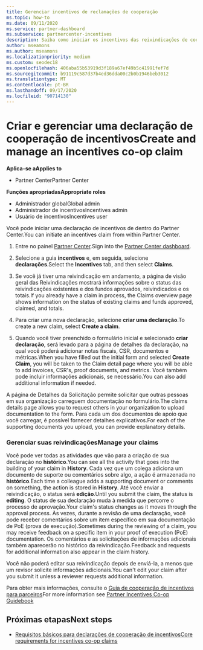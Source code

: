 ```yaml
---
title: Gerenciar incentivos de reclamações de cooperação
ms.topic: how-to
ms.date: 09/11/2020
ms.service: partner-dashboard
ms.subservice: partnercenter-incentives
description: Saiba como iniciar os incentivos das reivindicações de cooperação do Partner Center. Você pode ver todas as atividades da sua reivindicação no Histórico.
author: mseamons
ms.author: mseamons
ms.localizationpriority: medium
ms.custom: seodec18
ms.openlocfilehash: 406aba55b53919d3f189a67ef49b5c41991fef7d
ms.sourcegitcommit: b91119c587d37b4ed36dda00c2b0b1946beb3012
ms.translationtype: MT
ms.contentlocale: pt-BR
ms.lasthandoff: 09/17/2020
ms.locfileid: "90714130"
---
```

# <a name="create-and-manage-an-incentives-co-op-claim"></a><span data-ttu-id="5b1cc-104">Criar e gerenciar uma declaração de cooperação de incentivos</span><span class="sxs-lookup"><span data-stu-id="5b1cc-104">Create and manage an incentives co-op claim</span></span>

<span data-ttu-id="5b1cc-105">**Aplica-se a**</span><span class="sxs-lookup"><span data-stu-id="5b1cc-105">**Applies to**</span></span>

- <span data-ttu-id="5b1cc-106">Partner Center</span><span class="sxs-lookup"><span data-stu-id="5b1cc-106">Partner Center</span></span>

<span data-ttu-id="5b1cc-107">**Funções apropriadas**</span><span class="sxs-lookup"><span data-stu-id="5b1cc-107">**Appropriate roles**</span></span>

- <span data-ttu-id="5b1cc-108">Administrador global</span><span class="sxs-lookup"><span data-stu-id="5b1cc-108">Global admin</span></span>
- <span data-ttu-id="5b1cc-109">Administrador de incentivos</span><span class="sxs-lookup"><span data-stu-id="5b1cc-109">Incentives admin</span></span>
- <span data-ttu-id="5b1cc-110">Usuário de incentivos</span><span class="sxs-lookup"><span data-stu-id="5b1cc-110">Incentives user</span></span>

<span data-ttu-id="5b1cc-111">Você pode iniciar uma declaração de incentivos de dentro do Partner Center.</span><span class="sxs-lookup"><span data-stu-id="5b1cc-111">You can initiate an incentives claim from within Partner Center.</span></span>

1. <span data-ttu-id="5b1cc-112">Entre no painel [Partner Center](https://partner.microsoft.com/dashboard/).</span><span class="sxs-lookup"><span data-stu-id="5b1cc-112">Sign into the [Partner Center dashboard](https://partner.microsoft.com/dashboard/).</span></span>

2. <span data-ttu-id="5b1cc-113">Selecione a guia **incentivos** e, em seguida, selecione **declarações**.</span><span class="sxs-lookup"><span data-stu-id="5b1cc-113">Select the **Incentives** tab, and then select **Claims**.</span></span>

3. <span data-ttu-id="5b1cc-114">Se você já tiver uma reivindicação em andamento, a página de visão geral das Reivindicações mostrará informações sobre o status das reivindicações existentes e dos fundos aprovados, reivindicados e os totais.</span><span class="sxs-lookup"><span data-stu-id="5b1cc-114">If you already have a claim in process, the Claims overview page shows information on the status of existing claims and funds approved, claimed, and totals.</span></span>

4. <span data-ttu-id="5b1cc-115">Para criar uma nova declaração, selecione **criar uma declaração**.</span><span class="sxs-lookup"><span data-stu-id="5b1cc-115">To create a new claim, select **Create a claim**.</span></span>

5. <span data-ttu-id="5b1cc-116">Quando você tiver preenchido o formulário inicial e selecionado **criar declaração**, será levado para a página de detalhes da declaração, na qual você poderá adicionar notas fiscais, CSR, documentos e métricas.</span><span class="sxs-lookup"><span data-stu-id="5b1cc-116">When you have filled out the initial form and selected **Create Claim**, you will be taken to the Claim detail page where you will be able to add invoices, CSR's, proof documents, and metrics.</span></span> <span data-ttu-id="5b1cc-117">Você também pode incluir informações adicionais, se necessário.</span><span class="sxs-lookup"><span data-stu-id="5b1cc-117">You can also add additional information if needed.</span></span>

<span data-ttu-id="5b1cc-118">A página de Detalhes da Solicitação permite solicitar que outras pessoas em sua organização carreguem documentação no formulário.</span><span class="sxs-lookup"><span data-stu-id="5b1cc-118">The claims details page allows you to request others in your organization to upload documentation to the form.</span></span> <span data-ttu-id="5b1cc-119">Para cada um dos documentos de apoio que você carregar, é possível fornecer detalhes explicativos.</span><span class="sxs-lookup"><span data-stu-id="5b1cc-119">For each of the supporting documents you upload, you can provide explanatory details.</span></span> 

### <a name="manage-your-claims"></a><span data-ttu-id="5b1cc-120">Gerenciar suas reivindicações</span><span class="sxs-lookup"><span data-stu-id="5b1cc-120">Manage your claims</span></span>

<span data-ttu-id="5b1cc-121">Você pode ver todas as atividades que vão para a criação de sua declaração no **histórico**.</span><span class="sxs-lookup"><span data-stu-id="5b1cc-121">You can see all the activity that goes into the building of your claim in **History**.</span></span> <span data-ttu-id="5b1cc-122">Cada vez que um colega adiciona um documento de suporte ou comentários sobre algo, a ação é armazenada no **histórico**.</span><span class="sxs-lookup"><span data-stu-id="5b1cc-122">Each time a colleague adds a supporting document or comments on something, the action is stored in **History**.</span></span> <span data-ttu-id="5b1cc-123">Até você enviar a reivindicação, o status será **edição**.</span><span class="sxs-lookup"><span data-stu-id="5b1cc-123">Until you submit the claim, the status is **editing**.</span></span> <span data-ttu-id="5b1cc-124">O status de sua declaração muda à medida que percorre o processo de aprovação.</span><span class="sxs-lookup"><span data-stu-id="5b1cc-124">Your claim's status changes as it moves through the approval process.</span></span> <span data-ttu-id="5b1cc-125">Às vezes, durante a revisão de uma declaração, você pode receber comentários sobre um item específico em sua documentação de PoE (prova de execução).</span><span class="sxs-lookup"><span data-stu-id="5b1cc-125">Sometimes during the reviewing of a claim, you may receive feedback on a specific item in your proof of execution (PoE) documentation.</span></span> <span data-ttu-id="5b1cc-126">Os comentários e as solicitações de informações adicionais também aparecerão no histórico da reivindicação.</span><span class="sxs-lookup"><span data-stu-id="5b1cc-126">Feedback and requests for additional information also appear in the claim history.</span></span>

<span data-ttu-id="5b1cc-127">Você não poderá editar sua reivindicação depois de enviá-la, a menos que um revisor solicite informações adicionais.</span><span class="sxs-lookup"><span data-stu-id="5b1cc-127">You can't edit your claim after you submit it unless a reviewer requests additional information.</span></span>

<span data-ttu-id="5b1cc-128">Para obter mais informações, consulte o [Guia de cooperação de incentivos para parceiros](https://assets.microsoft.com/coop-guidebook.pdf)</span><span class="sxs-lookup"><span data-stu-id="5b1cc-128">For more information see [Partner Incentives Co-op Guidebook](https://assets.microsoft.com/coop-guidebook.pdf)</span></span>

## <a name="next-steps"></a><span data-ttu-id="5b1cc-129">Próximas etapas</span><span class="sxs-lookup"><span data-stu-id="5b1cc-129">Next steps</span></span>

- [<span data-ttu-id="5b1cc-130">Requisitos básicos para declarações de cooperação de incentivos</span><span class="sxs-lookup"><span data-stu-id="5b1cc-130">Core requirements for incentives co-op claims</span></span>](core-requirements.md)